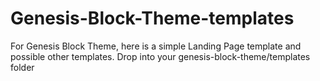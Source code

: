 # Genesis-Block-Theme-templates
For Genesis Block Theme, here is a simple Landing Page template and possible other templates. Drop into your genesis-block-theme/templates folder 
